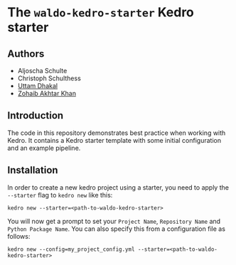 # The `waldo-kedro-starter` Kedro starter

## Authors
- Aljoscha Schulte
- Christoph Schulthess
- [Uttam Dhakal](https://github.com/uttamdhakal)
- [Zohaib Akhtar Khan](https://github.com/zakhan4)

## Introduction

The code in this repository demonstrates best practice when working with Kedro. It contains a Kedro starter template with some initial configuration and an example pipeline.

## Installation

In order to create a new kedro project using a starter, you need to apply the `--starter` flag to `kedro new` like this:

```
kedro new --starter=<path-to-waldo-kedro-starter>
```

You will now get a prompt to set your `Project Name`, `Repository Name` and `Python Package Name`. You can also specify this from a configuration file as follows:

```
kedro new --config=my_project_config.yml --starter=<path-to-waldo-kedro-starter>
```

